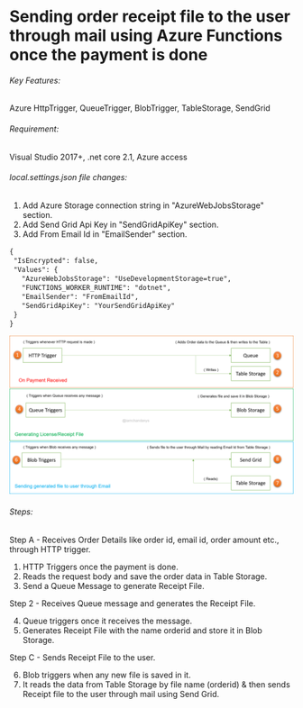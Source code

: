 # Sending order receipt file to the user through mail using Azure Functions once the payment is done

###### Key Features:

Azure HttpTrigger, QueueTrigger, BlobTrigger, TableStorage, SendGrid

###### Requirement:

Visual Studio 2017+, .net core 2.1, Azure access

###### local.settings.json file changes:
 
 1. Add Azure Storage connection string in "AzureWebJobsStorage" section.
 2. Add Send Grid Api Key in "SendGridApiKey" section.
 3. Add From Email Id in "EmailSender" section.
 
 ```
 {
  "IsEncrypted": false,
  "Values": {
    "AzureWebJobsStorage": "UseDevelopmentStorage=true",
    "FUNCTIONS_WORKER_RUNTIME": "dotnet",
    "EmailSender": "FromEmailId",
    "SendGridApiKey": "YourSendGridApiKey"
  }
}
 ```

![header image](https://github.com/iamchandanys/azure_function_app/blob/master/Images/AzureFunctionDemo.png)

###### Steps:

Step A - Receives Order Details like order id, email id, order amount etc., through HTTP trigger.

1. HTTP Triggers once the payment is done.
2. Reads the request body and save the order data in Table Storage.
3. Send a Queue Message to generate Receipt File.

Step 2 - Receives Queue message and generates the Receipt File.

4. Queue triggers once it receives the message.
5. Generates Receipt File with the name orderid and store it in Blob Storage.

Step C - Sends Receipt File to the user.

6. Blob triggers when any new file is saved in it.
7. It reads the data from Table Storage by file name (orderid) & then sends Receipt file to the user through mail using Send Grid.
